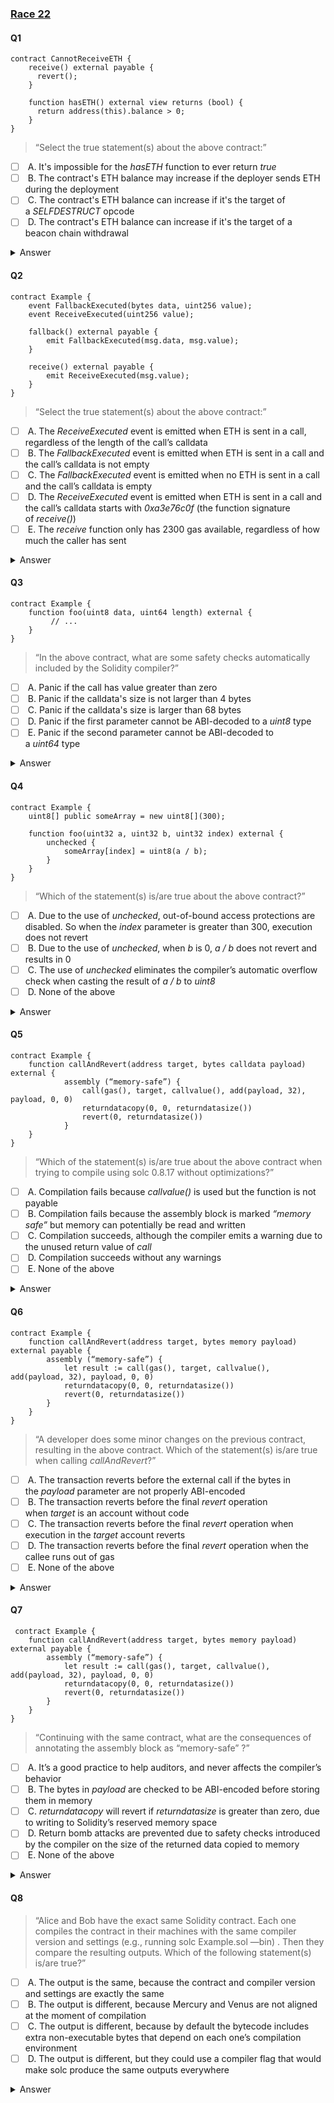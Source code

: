 ### [Race 22](https://ventral.digital/posts/2023/10/3/race-22-of-the-secureum-bootcamp-epoch-infinity)

#### Q1
```solidity
contract CannotReceiveETH {
    receive() external payable {
      revert();
    }

    function hasETH() external view returns (bool) {
      return address(this).balance > 0;
    }
}
```
>“Select the true statement(s) about the above contract:”
- [ ]  A. It's impossible for the _hasETH_ function to ever return _true_
- [ ]  B. The contract's ETH balance may increase if the deployer sends ETH during the deployment
- [ ]  C. The contract's ETH balance can increase if it's the target of a _SELFDESTRUCT_ opcode
- [ ]  D. The contract's ETH balance can increase if it's the target of a beacon chain withdrawal
<details>
<summary>Answer</summary>
C,D
<p>
B: Solidity contracts require a payable constructor in order to be able to receive ETH during deployment. Attempting to send anything will revert.

C: It's always possible to inject ETH balance into a deployed contract by specifying it as the receiver address when self-destructing another contract as this won't invoke the receiver's bytecode and doesn't give it a chance to reject.

D: [Beacon chain withdrawals](https://eth2book.info/capella/part2/deposits-withdrawals/withdrawal-processing/#performing-withdrawals) happen at protocol level outside of the EVM. They are gas-free and will not invoke the contract's bytecode.

A: As it's possible for the contract to receive ETH after all, the _hasETH_ function may return _true_ under the mentioned circumstances.
</p>
</details> 

#### Q2
```solidity
contract Example {
    event FallbackExecuted(bytes data, uint256 value);
    event ReceiveExecuted(uint256 value);

    fallback() external payable {
        emit FallbackExecuted(msg.data, msg.value);
    }

    receive() external payable {
        emit ReceiveExecuted(msg.value);
    }
}
```
> “Select the true statement(s) about the above contract:”

- [ ]  A. The _ReceiveExecuted_ event is emitted when ETH is sent in a call, regardless of the length of the call’s calldata
- [ ]  B. The _FallbackExecuted_ event is emitted when ETH is sent in a call and the call’s calldata is not empty
- [ ]  C. The _FallbackExecuted_ event is emitted when no ETH is sent in a call and the call’s calldata is empty
- [ ]  D. The _ReceiveExecuted_ event is emitted when ETH is sent in a call and the call’s calldata starts with _0xa3e76c0f_ (the function signature of _receive()_)
- [ ]  E. The _receive_ function only has 2300 gas available, regardless of how much the caller has sent
<details>
<summary>Answer</summary>
B
<p>
A: If the calldata isn't empty, [_receive_ is not executed](https://docs.soliditylang.org/en/v0.8.19/contracts.html#receive-ether-function).

B: The _fallback_ is executed as a last resort function when none of the others match. In this case, the _receive_ function is not executed because the calldata is not empty, so execution goes to the _fallback_.

C: In this case the _receive_ function is executed.

D: If the calldata is not empty, the _receive_ is not executed. Also note that both _fallback_ and _receive_ are not like external/public functions. They have no function signature.

E: Is false because _receive_ doesn't limit the amount of gas available. Gas may be limited when the contract was called via _transfer()_ though, for example.
</p>
</details>

#### Q3
```solidity
contract Example {
    function foo(uint8 data, uint64 length) external {
         // ...
    }
}
```
> “In the above contract, what are some safety checks automatically included by the Solidity compiler?”

- [ ]  A. Panic if the call has value greater than zero
- [ ]  B. Panic if the calldata's size is not larger than 4 bytes
- [ ]  C. Panic if the calldata's size is larger than 68 bytes
- [ ]  D. Panic if the first parameter cannot be ABI-decoded to a _uint8_ type
- [ ]  E. Panic if the second parameter cannot be ABI-decoded to a _uint64_ type
<details>
<summary>Answer</summary>
A,B,D,E
<p>
A: To functions that are not marked as _payable_, Solidity adds bytecode for ensuring that the _msg.value_ sent is indeed zero.

B: If the calldata's size is exactly 4 bytes, it may contain the _foo_ function's correct signature but it would error since the calldata is not of sufficient length to attempt decoding the function's parameters from. If the calldata sent does not map to an existing function, or is shorter than 4 bytes, it would error too since there's no _fallback_ or _receive_ functions to handle such a case.

C: Solidity's ABI decoder will ignore any additional data sent that it doesn't need. If the _foo_ function was being called, it would not error if the calldata size is larger than the function's signature and its expected parameter data.

D/E: Solidity will indeed revert if parameter values are sent that do not fit within the mentioned types (ie. overflow while down-casting).

To verify these, you can compile the contract (_solc --ir Example.sol_), read the Yul output, and see the actual checks included by the compiler. [Here's the Yul output](https://gist.github.com/tinchoabbate/6693719df90150bbe3f2aac66ee30ec0). Tincho has marked the relevant lines with the comment _//QUIZZ_ so you can find them.
</p>
</details>

#### Q4
```solidity
contract Example {
    uint8[] public someArray = new uint8[](300);

    function foo(uint32 a, uint32 b, uint32 index) external {
        unchecked {
            someArray[index] = uint8(a / b);
        }
    }
}
```
> “Which of the statement(s) is/are true about the above contract?”

- [ ]  A. Due to the use of _unchecked_, out-of-bound access protections are disabled. So when the _index_ parameter is greater than 300, execution does not revert
- [ ]  B. Due to the use of _unchecked_, when _b_ is 0, _a / b_ does not revert and results in 0
- [ ]  C. The use of _unchecked_ eliminates the compiler’s automatic overflow check when casting the result of _a / b_ to _uint8_
- [ ]  D. None of the above
<details>
<summary>Answer</summary>
D
<p>
A: Unchecked-blocks do not disable out-of-bound access checks in Solidity. You can verify this by copying the contract in Remix, calling the function with an index of 299 and checking that the tx doesn't revert. Then do the same, but with an index of 300, and the tx reverts.

B: Unchecked-blocks do not cause division-through-zero occurrences to be ignored. Easy to verify in Remix too.

C: Unsafe downcasting will indeed not revert, but not because of the use of unchecked, but because the down-cast is made explicitly. If you remove the unchecked block, and the result of a/b is greater than 255, execution still succeeds (silently overflowing the result). Again, you can check this in Remix.
</p>
</details>

#### Q5
```solidity
contract Example {
    function callAndRevert(address target, bytes calldata payload) external {
            assembly (“memory-safe”) {
                call(gas(), target, callvalue(), add(payload, 32), payload, 0, 0)
                returndatacopy(0, 0, returndatasize())
                revert(0, returndatasize())
            }
    }
}
```

> “Which of the statement(s) is/are true about the above contract when trying to compile using solc 0.8.17 without optimizations?”
- [ ]  A. Compilation fails because _callvalue()_ is used but the function is not payable
- [ ]  B. Compilation fails because the assembly block is marked _“memory safe”_ but memory can potentially be read and written
- [ ]  C. Compilation succeeds, although the compiler emits a warning due to the unused return value of _call_
- [ ]  D. Compilation succeeds without any warnings
- [ ]  E. None of the above
<details>
<summary>Answer</summary>
E
<p>
A: A function not being payable simply means that there's no check whether value was sent when the function is called. But checking _callvalue_/msg.value is still allowed.

B: The [“memory safe” flag](https://docs.soliditylang.org/en/latest/assembly.html#memory-safety) merely tells the compiler that it may rely on the assembly block respecting Solidity's memory layout and therefore being able to apply certain optimizations. Compilation won't fail from the assembly-block reading or writing memory in any way.

C/D: Doesn't compile because the _payload_ variable is a data element and can't be accessed like that. Instead one has to use its _.offset_ or _.length_ attributes. A second compilation error is that call returns a value which is not used, and it needs to be either assigned or discarded.
</p>
</details>

#### Q6
```solidity
contract Example {
    function callAndRevert(address target, bytes memory payload) external payable {
        assembly (“memory-safe”) {
            let result := call(gas(), target, callvalue(), add(payload, 32), payload, 0, 0)
            returndatacopy(0, 0, returndatasize())
            revert(0, returndatasize())
        }
    }
}
```
> “A developer does some minor changes on the previous contract, resulting in the above contract. Which of the statement(s) is/are true when calling _callAndRevert_?”

- [ ]  A. The transaction reverts before the external call if the bytes in the _payload_ parameter are not properly ABI-encoded
- [ ]  B. The transaction reverts before the final _revert_ operation when _target_ is an account without code
- [ ]  C. The transaction reverts before the final _revert_ operation when execution in the _target_ account reverts
- [ ]  D. The transaction reverts before the final _revert_ operation when the callee runs out of gas
- [ ]  E. None of the above
<details>
<summary>Answer</summary>
E
<p>
A: The _payloads_ contents are not checked for their ABI-compatibility before the call is made as it may be non-ABI encoded contents that the target is expecting. It's simply that _bytes_ could be anything, it may be something ABI-encoded, it may be something completely different, like the binary data of an image.

B: No, _CALL_ing a contract without any code directly will always succeed. This assembly-block skips the check contract-size check that Solidity would do before attempting to call the target.

C: If the execution in the _target_ account reverts, this won't revert the entire transaction but only the actions done within the context of that _CALL_. Whether a revert happened can be known by checking the boolean value returned by executing the _CALL_ opcode. The revert is not bubbled-up to the caller context, so execution continues.

D: If the callee runs out of gas, the revert is again not bubbled-up. Furthermore, one 64th of gas is always put aside for the caller. Even if the callee uses up all of the gas they had available, the caller should still have some gas left to execute a few more operations and it may be enough to finish the transaction without reverting.
</p>
</details>

#### Q7
```solidity
 contract Example {
    function callAndRevert(address target, bytes memory payload) external payable {
        assembly (“memory-safe”) {
            let result := call(gas(), target, callvalue(), add(payload, 32), payload, 0, 0)
            returndatacopy(0, 0, returndatasize())
            revert(0, returndatasize())
        }
    }
}
```

> “Continuing with the same contract, what are the consequences of annotating the assembly block as “memory-safe” ?”

- [ ]  A. It’s a good practice to help auditors, and never affects the compiler’s behavior
- [ ]  B. The bytes in _payload_ are checked to be ABI-encoded before storing them in memory
- [ ]  C. _returndatacopy_ will revert if _returndatasize_ is greater than zero, due to writing to Solidity’s reserved memory space
- [ ]  D. Return bomb attacks are prevented due to safety checks introduced by the compiler on the size of the returned data copied to memory
- [ ]  E. None of the above
<details>
<summary>Answer</summary>
E
<p>
A: No, it's a flag telling communicating to the compiler that the assembly-block respect's Solidity's memory layout and it affects the compiler's use of optimizations.

B: No, since bytes are allowed to be any sort of value and are not necessarily always ABI-encoded. They are simply copied into memory without checks until an attempt to actually decode them is made.

C: No, writing into Solidity's reserved memory space will not cause a revert. There's no code checking this and the EVM is unaware of Solidity's expectations around memory. There's nothing preventing this.

D: Solidity does not add any safety checks to assembly-blocks. The responsibility lies with the author.
</p>
</details>

#### Q8
> “Alice and Bob have the exact same Solidity contract. Each one compiles the contract in their machines with the same compiler version and settings (e.g., running solc Example.sol —bin) . Then they compare the resulting outputs. Which of the following statement(s) is/are true?”

- [ ]  A. The output is the same, because the contract and compiler version and settings are exactly the same
- [ ]  B. The output is different, because Mercury and Venus are not aligned at the moment of compilation
- [ ]  C. The output is different, because by default the bytecode includes extra non-executable bytes that depend on each one’s compilation environment
- [ ]  D. The output is different, but they could use a compiler flag that would make solc produce the same outputs everywhere

<details>
<summary>Answer</summary>
C,D
<p>
By default, solc includes the metadata hash as part of the output bytecode. This hash is dependent on the compilation environment (for example, path and filename). Therefore the output will be different between Alice and Bob. The compiler flag that would solve the issue is _--metadata-hash none_, which removes the hash from the output.

You can verify this with two equal contracts in the same directory with different filenames. Compile them as usual, and compare the bytecode, noting that it's different. Then compile again but with the flag, and you'll see the output now is the same.

Lesson: Solidity is weird.
</p>
</details>